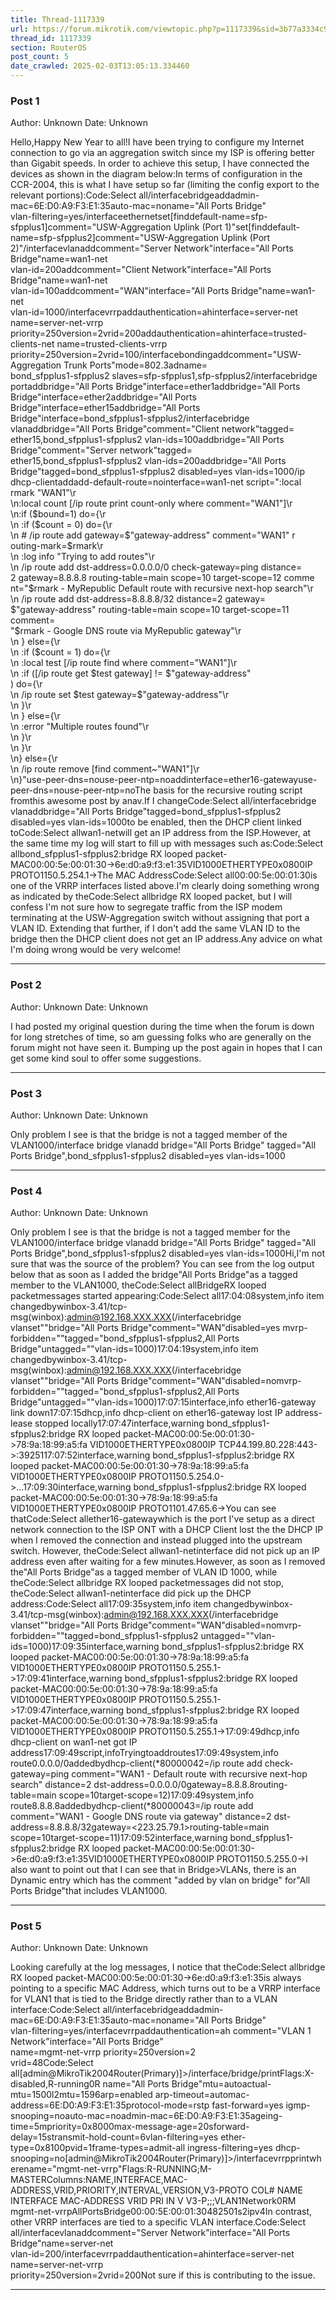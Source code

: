 ```yaml
---
title: Thread-1117339
url: https://forum.mikrotik.com/viewtopic.php?p=1117339&sid=3b77a3334c914448dbbc02bfdff4c3aa#p1117339
thread_id: 1117339
section: RouterOS
post_count: 5
date_crawled: 2025-02-03T13:05:13.334460
---
```


### Post 1
Author: Unknown
Date: Unknown

Hello,Happy New Year to all!I have been trying to configure my Internet connection to go via an aggregation switch since my ISP is offering better than Gigabit speeds. In order to achieve this setup, I have connected the devices as shown in the diagram below:In terms of configuration in the CCR-2004, this is what I have setup so far (limiting the config export to the relevant portions):Code:Select all/interfacebridgeaddadmin-mac=6E:D0:A9:F3:E1:35auto-mac=noname="All Ports Bridge"\
    vlan-filtering=yes/interfaceethernet<snip>set[finddefault-name=sfp-sfpplus1]comment=\"USW-Aggregation Uplink (Port 1)"set[finddefault-name=sfp-sfpplus2]comment=\"USW-Aggregation Uplink (Port 2)"/interfacevlanaddcomment="Server Network"interface="All Ports Bridge"name=wan1-net \
    vlan-id=200addcomment="Client Network"interface="All Ports Bridge"name=wan1-net \
    vlan-id=100addcomment="WAN"interface="All Ports Bridge"name=wan1-net \
    vlan-id=1000/interfacevrrpaddauthentication=ahinterface=server-net name=server-net-vrrp \
    priority=250version=2vrid=200addauthentication=ahinterface=trusted-clients-net name=trusted-clients-vrrp \
    priority=250version=2vrid=100/interfacebondingaddcomment="USW-Aggregation Trunk Ports"mode=802.3adname=\
    bond_sfpplus1-sfpplus2 slaves=sfp-sfpplus1,sfp-sfpplus2/interfacebridge portaddbridge="All Ports Bridge"interface=ether1addbridge="All Ports Bridge"interface=ether2<snip>addbridge="All Ports Bridge"interface=ether15addbridge="All Ports Bridge"interface=bond_sfpplus1-sfpplus2/interfacebridge vlanaddbridge="All Ports Bridge"comment="Client network"tagged=\
    ether15,bond_sfpplus1-sfpplus2 vlan-ids=100addbridge="All Ports Bridge"comment="Server network"tagged=\
    ether15,bond_sfpplus1-sfpplus2 vlan-ids=200addbridge="All Ports Bridge"tagged=bond_sfpplus1-sfpplus2 disabled=yes vlan-ids=1000/ip dhcp-clientaddadd-default-route=nointerface=wan1-net script=":local rmark \"WAN1\"\r\
    \n:local count [/ip route print count-only where comment=\"WAN1\"]\r\
    \n:if (\$bound=1) do={\r\
    \n    :if (\$count = 0) do={\r\
    \n        # /ip route add gateway=\$\"gateway-address\" comment=\"WAN1\" r\
    outing-mark=\$rmark\r\
    \n        :log info \"Trying to add routes\"\r\
    \n        /ip route add dst-address=0.0.0.0/0 check-gateway=ping distance=\
    2 gateway=8.8.8.8 routing-table=main scope=10 target-scope=12 comme\
    nt=\"\$rmark - MyRepublic Default route with recursive next-hop search\"\r\
    \n        /ip route add dst-address=8.8.8.8/32 distance=2 gateway=\
    \$\"gateway-address\" routing-table=main scope=10 target-scope=11 comment=\
    \"\$rmark - Google DNS route via MyRepublic gateway\"\r\
    \n    } else={\r\
    \n        :if (\$count = 1) do={\r\
    \n            :local test [/ip route find where comment=\"WAN1\"]\r\
    \n            :if ([/ip route get \$test gateway] != \$\"gateway-address\"\
    ) do={\r\
    \n                /ip route set \$test gateway=\$\"gateway-address\"\r\
    \n            }\r\
    \n        } else={\r\
    \n            :error \"Multiple routes found\"\r\
    \n        }\r\
    \n    }\r\
    \n} else={\r\
    \n    /ip route remove [find comment~\"WAN1\"]\r\
    \n}"use-peer-dns=nouse-peer-ntp=noaddinterface=ether16-gatewayuse-peer-dns=nouse-peer-ntp=noThe basis for the recursive routing script fromthis awesome post by anav.If I changeCode:Select all/interfacebridge vlanaddbridge="All Ports Bridge"tagged=bond_sfpplus1-sfpplus2 disabled=yes vlan-ids=1000to be enabled, then the DHCP client linked toCode:Select allwan1-netwill get an IP address from the ISP.However, at the same time my log will start to fill up with messages such as:Code:Select allbond_sfpplus1-sfpplus2:bridge RX looped packet-MAC00:00:5e:00:01:30->6e:d0:a9:f3:e1:35VID1000ETHERTYPE0x0800IP PROTO1150.5.254.1-><DHCP IPfromISP>The MAC AddressCode:Select all00:00:5e:00:01:30is one of the VRRP interfaces listed above.I'm clearly doing something wrong as indicated by theCode:Select allbridge RX looped packet, but I will confess I'm not sure how to segregate traffic from the ISP modem terminating at the USW-Aggregation switch without assigning that port a VLAN ID. Extending that further, if I don't add the same VLAN ID to the bridge then the DHCP client does not get an IP address.Any advice on what I'm doing wrong would be very welcome!

---
### Post 2
Author: Unknown
Date: Unknown

I had posted my original question during the time when the forum is down for long stretches of time, so am guessing folks who are generally on the forum might not have seen it. Bumping up the post again in hopes that I can get some kind soul to offer some suggestions.

---
### Post 3
Author: Unknown
Date: Unknown

Only problem I see is that the bridge is not a tagged member of the VLAN1000/interface bridge vlanadd bridge="All Ports Bridge" tagged="All Ports Bridge",bond_sfpplus1-sfpplus2 disabled=yes vlan-ids=1000

---
### Post 4
Author: Unknown
Date: Unknown

Only problem I see is that the bridge is not a tagged member for the VLAN1000/interface bridge vlanadd bridge="All Ports Bridge" tagged="All Ports Bridge",bond_sfpplus1-sfpplus2 disabled=yes vlan-ids=1000Hi,I'm not sure that was the source of the problem? You can see from the log output below that as soon as I added the bridge"All Ports Bridge"as a tagged member to the VLAN1000, theCode:Select allBridgeRX looped packetmessages started appearing:Code:Select all17:04:08system,info item changedbywinbox-3.41/tcp-msg(winbox):admin@192.168.XXX.XXX(/interfacebridge vlanset""bridge="All Ports Bridge"comment="WAN"disabled=yes mvrp-forbidden=""tagged="bond_sfpplus1-sfpplus2,All Ports Bridge"untagged=""vlan-ids=1000)17:04:19system,info item changedbywinbox-3.41/tcp-msg(winbox):admin@192.168.XXX.XXX(/interfacebridge vlanset""bridge="All Ports Bridge"comment="WAN"disabled=nomvrp-forbidden=""tagged="bond_sfpplus1-sfpplus2,All Ports Bridge"untagged=""vlan-ids=1000)17:07:15interface,info ether16-gateway link down17:07:15dhcp,info dhcp-client on ether16-gateway lost IP address<DHCP IPfromISP>-lease stopped locally17:07:47interface,warning bond_sfpplus1-sfpplus2:bridge RX looped packet-MAC00:00:5e:00:01:30->78:9a:18:99:a5:fa VID1000ETHERTYPE0x0800IP TCP44.199.80.228:443-><DHCP IPfromISP>:3925117:07:52interface,warning bond_sfpplus1-sfpplus2:bridge RX looped packet-MAC00:00:5e:00:01:30->78:9a:18:99:a5:fa VID1000ETHERTYPE0x0800IP PROTO1150.5.254.0-><DHCP IPfromISP>...17:09:30interface,warning bond_sfpplus1-sfpplus2:bridge RX looped packet-MAC00:00:5e:00:01:30->78:9a:18:99:a5:fa VID1000ETHERTYPE0x0800IP PROTO1101.47.65.6-><DHCP IPfromISP>You can see thatCode:Select allether16-gatewaywhich is the port I've setup as a direct network connection to the ISP ONT with a DHCP Client lost the the DHCP IP when I removed the connection and instead plugged into the upstream switch. However, theCode:Select allwan1-netinterface did not pick up an IP address even after waiting for a few minutes.However, as soon as I removed the"All Ports Bridge"as a tagged member of VLAN ID 1000, while theCode:Select allbridge RX looped packetmessages did not stop, theCode:Select allwan1-netinterface did pick up the DHCP address:Code:Select all17:09:35system,info item changedbywinbox-3.41/tcp-msg(winbox):admin@192.168.XXX.XXX(/interfacebridge vlanset""bridge="All Ports Bridge"comment="WAN"disabled=nomvrp-forbidden=""tagged=bond_sfpplus1-sfpplus2 untagged=""vlan-ids=1000)17:09:35interface,warning bond_sfpplus1-sfpplus2:bridge RX looped packet-MAC00:00:5e:00:01:30->78:9a:18:99:a5:fa VID1000ETHERTYPE0x0800IP PROTO1150.5.255.1-><DHCP IPfromISP>17:09:41interface,warning bond_sfpplus1-sfpplus2:bridge RX looped packet-MAC00:00:5e:00:01:30->78:9a:18:99:a5:fa VID1000ETHERTYPE0x0800IP PROTO1150.5.255.1-><DHCP IPfromISP>17:09:47interface,warning bond_sfpplus1-sfpplus2:bridge RX looped packet-MAC00:00:5e:00:01:30->78:9a:18:99:a5:fa VID1000ETHERTYPE0x0800IP PROTO1150.5.255.1-><DHCP IPfromISP>17:09:49dhcp,info dhcp-client on wan1-net got IP address<DHCP IPfromISP>17:09:49script,infoTryingtoaddroutes17:09:49system,info route0.0.0.0/0addedbydhcp-client(*80000042=/ip route add check-gateway=ping comment="WAN1 - Default route with recursive next-hop search" distance=2 dst-address=0.0.0.0/0gateway=8.8.8.8routing-table=main scope=10target-scope=12)17:09:49system,info route8.8.8.8addedbydhcp-client(*80000043=/ip route add comment="WAN1 - Google DNS route via gateway" distance=2 dst-address=8.8.8.8/32gateway=<223.25.79.1>routing-table=main scope=10target-scope=11)17:09:52interface,warning bond_sfpplus1-sfpplus2:bridge RX looped packet-MAC00:00:5e:00:01:30->6e:d0:a9:f3:e1:35VID1000ETHERTYPE0x0800IP PROTO1150.5.255.0-><DHCP IPfromISP>I also want to point out that I can see that in Bridge>VLANs, there is an Dynamic entry which has the comment "added by vlan on bridge" for"All Ports Bridge"that includes VLAN1000.

---
### Post 5
Author: Unknown
Date: Unknown

Looking carefully at the log messages, I notice that theCode:Select allbridge RX looped packet-MAC00:00:5e:00:01:30->6e:d0:a9:f3:e1:35is always pointing to a specific MAC Address, which turns out to be a VRRP interface for VLAN1 that is tied to the Bridge directly rather than to a VLAN interface:Code:Select all/interfacebridgeaddadmin-mac=6E:D0:A9:F3:E1:35auto-mac=noname="All Ports Bridge"\
    vlan-filtering=yes/interfacevrrpaddauthentication=ah comment="VLAN 1 Network"interface="All Ports Bridge"\
    name=mgmt-net-vrrp priority=250version=2\
    vrid=48Code:Select all[admin@MikroTik2004Router(Primary)]>/interface/bridge/printFlags:X-disabled,R-running0R name="All Ports Bridge"mtu=autoactual-mtu=1500l2mtu=1596arp=enabled 
     arp-timeout=automac-address=6E:D0:A9:F3:E1:35protocol-mode=rstp 
     fast-forward=yes igmp-snooping=noauto-mac=noadmin-mac=6E:D0:A9:F3:E1:35ageing-time=5mpriority=0x8000max-message-age=20sforward-delay=15stransmit-hold-count=6vlan-filtering=yes ether-type=0x8100pvid=1frame-types=admit-all ingress-filtering=yes dhcp-snooping=no[admin@MikroTik2004Router(Primary)]>/interfacevrrpprintwherename="mgmt-net-vrrp"Flags:R-RUNNING;M-MASTERColumns:NAME,INTERFACE,MAC-ADDRESS,VRID,PRIORITY,INTERVAL,VERSION,V3-PROTO
COL#    NAME           INTERFACE         MAC-ADDRESS        VRID  PRI  IN  V  V3-P;;;VLAN1Network0RM mgmt-net-vrrpAllPortsBridge00:00:5E:00:01:30482501s2ipv4In contrast, other VRRP interfaces are tied to a specific VLAN interface.Code:Select all/interfacevlanaddcomment="Server Network"interface="All Ports Bridge"name=server-net \
    vlan-id=200/interfacevrrpaddauthentication=ahinterface=server-net name=server-net-vrrp \
    priority=250version=2vrid=200Not sure if this is contributing to the issue.

---
